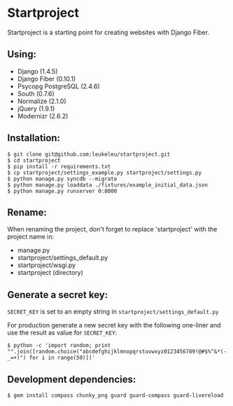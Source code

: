 # Startproject

Startproject is a starting point for creating websites with Django Fiber.

## Using:

* Django (1.4.5)
* Django Fiber (0.10.1)
* Psycopg PostgreSQL (2.4.6)
* South (0.7.6)
* Normalize (2.1.0)
* jQuery (1.9.1)
* Modernizr (2.6.2)

## Installation:

	$ git clone git@github.com:leukeleu/startproject.git
	$ cd startproject
	$ pip install -r requirements.txt
	$ cp startproject/settings_example.py startproject/settings.py
	$ python manage.py syncdb --migrate
	$ python manage.py loaddata ./fixtures/example_initial_data.json
	$ python manage.py runserver 0:8000


## Rename:

When renaming the project, don't forget to replace 'startproject' with the project name in:

* manage.py
* startproject/settings_default.py
* startproject/wsgi.py
* startproject (directory)


## Generate a secret key:

`SECRET_KEY` is set to an empty string in `startproject/settings_default.py`

For production generate a new secret key with the following one-liner and use the result as value for `SECRET_KEY`:

	$ python -c 'import random; print "".join([random.choice("abcdefghijklmnopqrstuvwxyz0123456789!@#$%^&*(-_=+)") for i in range(50)])'


## Development dependencies:

    $ gem install compass chunky_png guard guard-compass guard-livereload
